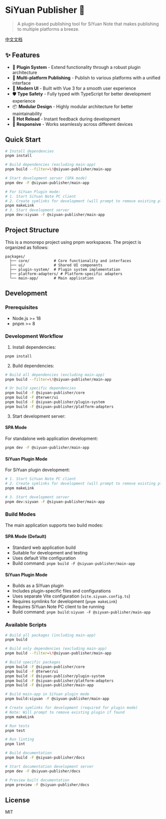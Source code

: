 # SiYuan Publisher 🚀

> A plugin-based publishing tool for SiYuan Note that makes publishing to multiple platforms a breeze.

[中文文档](./README_zh_CN.md)

## ✨ Features

- 🔌 **Plugin System** - Extend functionality through a robust plugin architecture
- 🎯 **Multi-platform Publishing** - Publish to various platforms with a unified interface
- 🎨 **Modern UI** - Built with Vue 3 for a smooth user experience
- 🛡️ **Type Safety** - Fully typed with TypeScript for better development experience
- 📦 **Modular Design** - Highly modular architecture for better maintainability
- 🔄 **Hot Reload** - Instant feedback during development
- 📱 **Responsive** - Works seamlessly across different devices

## Quick Start

```bash
# Install dependencies
pnpm install

# Build dependencies (excluding main-app)
pnpm build --filter=\!@siyuan-publisher/main-app

# Start development server (SPA mode)
pnpm dev -F @siyuan-publisher/main-app

# For SiYuan Plugin mode:
# 1. Start SiYuan Note PC client
# 2. Create symlinks for development (will prompt to remove existing plugin if found)
pnpm makeLink
# 3. Start development server
pnpm dev:siyuan -F @siyuan-publisher/main-app
```

## Project Structure

This is a monorepo project using pnpm workspaces. The project is organized as follows:

```
packages/
  ├── core/           # Core functionality and interfaces
  ├── ui/             # Shared UI components
  ├── plugin-system/  # Plugin system implementation
  ├── platform-adapters/ # Platform-specific adapters
  └── main-app/       # Main application
```

## Development

### Prerequisites

- Node.js >= 18
- pnpm >= 8

### Development Workflow

1. Install dependencies:
```bash
pnpm install
```

2. Build dependencies:
```bash
# Build all dependencies (excluding main-app)
pnpm build --filter=\!@siyuan-publisher/main-app

# Or build specific dependencies
pnpm build -F @siyuan-publisher/core
pnpm build -F @terwer/ui
pnpm build -F @siyuan-publisher/plugin-system
pnpm build -F @siyuan-publisher/platform-adapters
```

3. Start development server:

#### SPA Mode
For standalone web application development:
```bash
pnpm dev -F @siyuan-publisher/main-app
```

#### SiYuan Plugin Mode
For SiYuan plugin development:
```bash
# 1. Start SiYuan Note PC client
# 2. Create symlinks for development (will prompt to remove existing plugin if found)
pnpm makeLink

# 3. Start development server
pnpm dev:siyuan -F @siyuan-publisher/main-app
```

### Build Modes

The main application supports two build modes:

#### SPA Mode (Default)
- Standard web application build
- Suitable for development and testing
- Uses default Vite configuration
- Build command: `pnpm build -F @siyuan-publisher/main-app`

#### SiYuan Plugin Mode
- Builds as a SiYuan plugin
- Includes plugin-specific files and configurations
- Uses separate Vite configuration (`vite.siyuan.config.ts`)
- Requires symlinks for development (`pnpm makeLink`)
- Requires SiYuan Note PC client to be running
- Build command: `pnpm build:siyuan -F @siyuan-publisher/main-app`

### Available Scripts

```bash
# Build all packages (including main-app)
pnpm build

# Build only dependencies (excluding main-app)
pnpm build --filter=\!@siyuan-publisher/main-app

# Build specific packages
pnpm build -F @siyuan-publisher/core
pnpm build -F @terwer/ui
pnpm build -F @siyuan-publisher/plugin-system
pnpm build -F @siyuan-publisher/platform-adapters
pnpm build -F @siyuan-publisher/main-app

# Build main-app in SiYuan plugin mode
pnpm build:siyuan -F @siyuan-publisher/main-app

# Create symlinks for development (required for plugin mode)
# Note: Will prompt to remove existing plugin if found
pnpm makeLink

# Run tests
pnpm test

# Run linting
pnpm lint

# Build documentation
pnpm build -F @siyuan-publisher/docs

# Start documentation development server
pnpm dev -F @siyuan-publisher/docs

# Preview built documentation
pnpm preview -F @siyuan-publisher/docs
```

## License

MIT 